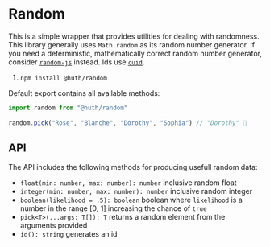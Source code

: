 # Random
This is a simple wrapper that provides utilities  for dealing with randomness.  This library generally uses `Math.random` as its random number generator. If you need a deterministic, mathematically correct random number generator, consider [`random-js`](https://www.npmjs.com/package/random-js) instead. Ids use  [`cuid`](https://www.npmjs.com/package/cuid).

1. `npm install @huth/random`

Default export contains all available methods:

```js
import random from "@huth/random"
 
random.pick("Rose", "Blanche", "Dorothy", "Sophia") // "Dorothy" 😬
```

## API 
The API includes the following methods for producing usefull random data: 

- `float(min: number, max: number): number` inclusive random float
- `integer(min: number, max: number): number` inclusive random integer
- `boolean(likelihood = .5): boolean` boolean where `likelihood` is a number in the range [0, 1] increasing the chance of `true`
- `pick<T>(...args: T[]): T` returns a random element from the arguments provided
- `id(): string` generates an id  
